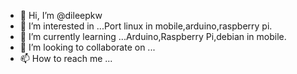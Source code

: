 - 👋 Hi, I’m @dileepkw
- 👀 I’m interested in ...Port linux in mobile,arduino,raspberry pi.
- 🌱 I’m currently learning ...Arduino,Raspberry Pi,debian in mobile.
- 💞️ I’m looking to collaborate on ...
- 📫 How to reach me ...

<!---
dileepkw/dileepkw is a ✨ special ✨ repository because its `README.md` (this file) appears on your GitHub profile.
You can click the Preview link to take a look at your changes.
--->
